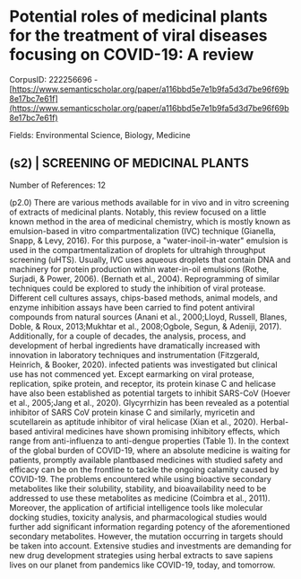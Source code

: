 # Potential roles of medicinal plants for the treatment of viral diseases focusing on COVID-19: A review

CorpusID: 222256696 - [https://www.semanticscholar.org/paper/a116bbd5e7e1b9fa5d3d7be96f69b8e17bc7e61f](https://www.semanticscholar.org/paper/a116bbd5e7e1b9fa5d3d7be96f69b8e17bc7e61f)

Fields: Environmental Science, Biology, Medicine

## (s2) | SCREENING OF MEDICINAL PLANTS
Number of References: 12

(p2.0) There are various methods available for in vivo and in vitro screening of extracts of medicinal plants. Notably, this review focused on a little known method in the area of medicinal chemistry, which is mostly known as emulsion-based in vitro compartmentalization (IVC) technique (Gianella, Snapp, & Levy, 2016). For this purpose, a "water-inoil-in-water" emulsion is used in the compartmentalization of droplets for ultrahigh throughput screening (uHTS). Usually, IVC uses aqueous droplets that contain DNA and machinery for protein production within water-in-oil emulsions (Rothe, Surjadi, & Power, 2006).  (Bernath et al., 2004). Reprogramming of similar techniques could be explored to study the inhibition of viral protease. Different cell cultures assays, chips-based methods, animal models, and enzyme inhibition assays have been carried to find potent antiviral compounds from natural sources (Anani et al., 2000;Lloyd, Russell, Blanes, Doble, & Roux, 2013;Mukhtar et al., 2008;Ogbole, Segun, & Adeniji, 2017). Additionally, for a couple of decades, the analysis, process, and development of herbal ingredients have dramatically increased with innovation in laboratory techniques and instrumentation (Fitzgerald, Heinrich, & Booker, 2020). infected patients was investigated but clinical use has not commenced yet. Except earmarking on viral protease, replication, spike protein, and receptor, its protein kinase C and helicase have also been established as potential targets to inhibit SARS-CoV (Hoever et al., 2005;Jang et al., 2020). Glycyrrhizin has been revealed as a potential inhibitor of SARS CoV protein kinase C and similarly, myricetin and scutellarein as aptitude inhibitor of viral helicase (Xian et al., 2020). Herbal-based antiviral medicines have shown promising inhibitory effects, which range from anti-influenza to anti-dengue properties (Table 1). In the context of the global burden of COVID-19, where an absolute medicine is waiting for patients, promptly available plantbased medicines with studied safety and efficacy can be on the frontline to tackle the ongoing calamity caused by COVID-19. The problems encountered while using bioactive secondary metabolites like their solubility, stability, and bioavailability need to be addressed to use these metabolites as medicine (Coimbra et al., 2011). Moreover, the application of artificial intelligence tools like molecular docking studies, toxicity analysis, and pharmacological studies would further add significant information regarding potency of the aforementioned secondary metabolites. However, the mutation occurring in targets should be taken into account. Extensive studies and investments are demanding for new drug development strategies using herbal extracts to save sapiens lives on our planet from pandemics like COVID-19, today, and tomorrow.
